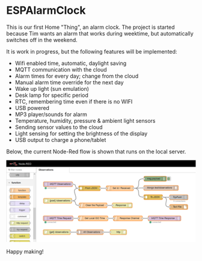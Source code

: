 # ESPAlarmClock
This is our first Home "Thing", an alarm clock.
The project is started because Tim wants an alarm that works during weektime, but automatically switches off in the weekend.

It is work in progress, but the following features will be implemented:
- Wifi enabled time, automatic, daylight saving
- MQTT communication with the cloud
- Alarm times for every day; change from the cloud
- Manual alarm time override for the next day
- Wake up light (sun emulation)
- Desk lamp for specific period
- RTC, remembering time even if there is no WIFI
- USB powered
- MP3 player/sounds for alarm
- Temperature, humidity, pressure & ambient light sensors
- Sending sensor values to the cloud
- Light sensing for setting the brightness of the display
- USB output to charge a phone/tablet

Below, the current Node-Red flow is shown that runs on the local server.

![alt tag](https://github.com/RobertKieboom/ESPAlarmClock/blob/master/NodeRed-Flow.png?raw=true)

Happy making!


